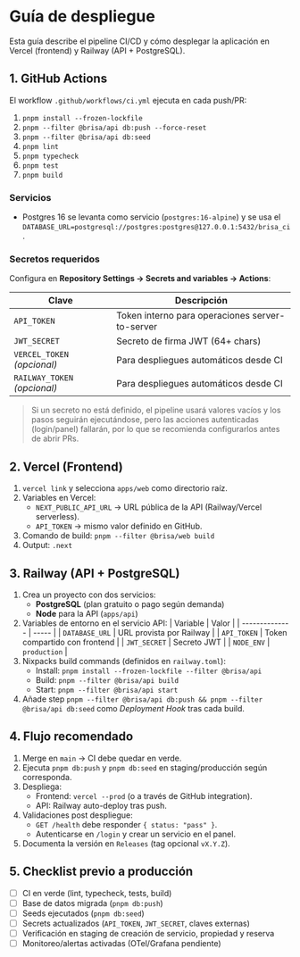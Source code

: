 # Guía de despliegue

Esta guía describe el pipeline CI/CD y cómo desplegar la aplicación en Vercel (frontend) y Railway (API + PostgreSQL).

## 1. GitHub Actions

El workflow `.github/workflows/ci.yml` ejecuta en cada push/PR:

1. `pnpm install --frozen-lockfile`
2. `pnpm --filter @brisa/api db:push --force-reset`
3. `pnpm --filter @brisa/api db:seed`
4. `pnpm lint`
5. `pnpm typecheck`
6. `pnpm test`
7. `pnpm build`

### Servicios
- Postgres 16 se levanta como servicio (`postgres:16-alpine`) y se usa el `DATABASE_URL=postgresql://postgres:postgres@127.0.0.1:5432/brisa_ci`.

### Secretos requeridos
Configura en **Repository Settings → Secrets and variables → Actions**:

| Clave         | Descripción |
| ------------- | ----------- |
| `API_TOKEN`   | Token interno para operaciones server-to-server |
| `JWT_SECRET`  | Secreto de firma JWT (64+ chars) |
| `VERCEL_TOKEN` *(opcional)* | Para despliegues automáticos desde CI |
| `RAILWAY_TOKEN` *(opcional)* | Para despliegues automáticos desde CI |

> Si un secreto no está definido, el pipeline usará valores vacíos y los pasos seguirán ejecutándose, pero las acciones autenticadas (login/panel) fallarán, por lo que se recomienda configurarlos antes de abrir PRs.

## 2. Vercel (Frontend)

1. `vercel link` y selecciona `apps/web` como directorio raíz.
2. Variables en Vercel:
   - `NEXT_PUBLIC_API_URL` → URL pública de la API (Railway/Vercel serverless).
   - `API_TOKEN` → mismo valor definido en GitHub.
3. Comando de build: `pnpm --filter @brisa/web build`
4. Output: `.next`

## 3. Railway (API + PostgreSQL)

1. Crea un proyecto con dos servicios:
   - **PostgreSQL** (plan gratuito o pago según demanda)
   - **Node** para la API (`apps/api`)
2. Variables de entorno en el servicio API:
   | Variable       | Valor |
   | -------------- | ----- |
   | `DATABASE_URL` | URL provista por Railway |
   | `API_TOKEN`    | Token compartido con frontend |
   | `JWT_SECRET`   | Secreto JWT |
   | `NODE_ENV`     | `production` |
3. Nixpacks build commands (definidos en `railway.toml`):
   - Install: `pnpm install --frozen-lockfile --filter @brisa/api`
   - Build: `pnpm --filter @brisa/api build`
   - Start: `pnpm --filter @brisa/api start`
4. Añade step `pnpm --filter @brisa/api db:push && pnpm --filter @brisa/api db:seed` como _Deployment Hook_ tras cada build.

## 4. Flujo recomendado

1. Merge en `main` → CI debe quedar en verde.
2. Ejecuta `pnpm db:push` y `pnpm db:seed` en staging/producción según corresponda.
3. Despliega:
   - Frontend: `vercel --prod` (o a través de GitHub integration).
   - API: Railway auto-deploy tras push.
4. Validaciones post despliegue:
   - `GET /health` debe responder `{ status: "pass" }`.
   - Autenticarse en `/login` y crear un servicio en el panel.
5. Documenta la versión en `Releases` (tag opcional `vX.Y.Z`).

## 5. Checklist previo a producción

- [ ] CI en verde (lint, typecheck, tests, build)
- [ ] Base de datos migrada (`pnpm db:push`)
- [ ] Seeds ejecutados (`pnpm db:seed`)
- [ ] Secrets actualizados (`API_TOKEN`, `JWT_SECRET`, claves externas)
- [ ] Verificación en staging de creación de servicio, propiedad y reserva
- [ ] Monitoreo/alertas activadas (OTel/Grafana pendiente)
